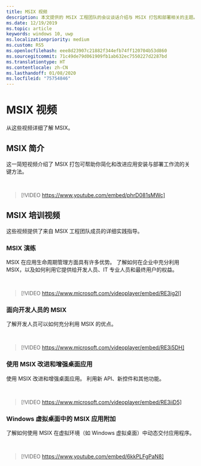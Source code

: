 ```yaml
---
title: MSIX 视频
description: 本文提供的 MSIX 工程团队的会议谈话介绍与 MSIX 打包和部署相关的主题。
ms.date: 12/19/2019
ms.topic: article
keywords: windows 10, uwp
ms.localizationpriority: medium
ms.custom: RS5
ms.openlocfilehash: eee8d23907c21882f344efb74ff120704b53d860
ms.sourcegitcommit: 71c49de79d061909fb1ab632ec7550227d2287bd
ms.translationtype: HT
ms.contentlocale: zh-CN
ms.lasthandoff: 01/08/2020
ms.locfileid: "75754846"
---
```

# <a name="msix-videos"></a>MSIX 视频

从这些视频详细了解 MSIX。

## <a name="introduction-to-msix"></a>MSIX 简介

这一简短视频介绍了 MSIX 打包可帮助你简化和改进应用安装与部署工作流的关键方法。

<br/>

> [!VIDEO https://www.youtube.com/embed/phrD081sMWc]

## <a name="msix-training-videos"></a>MSIX 培训视频

这些视频提供了来自 MSIX 工程团队成员的详细实践指导。

### <a name="msix-walkthrough"></a>MSIX 演练

MSIX 在应用生命周期管理方面具有许多优势。 了解如何在企业中充分利用 MSIX，以及如何利用它提供给开发人员、IT 专业人员和最终用户的权益。

<br/>

>[!VIDEO https://www.microsoft.com/videoplayer/embed/RE3ig2l]

### <a name="msix-for-developers"></a>面向开发人员的 MSIX

了解开发人员可以如何充分利用 MSIX 的优点。

<br/>

>[!VIDEO https://www.microsoft.com/videoplayer/embed/RE3i5DH]

### <a name="evolving-and-enhancing-desktop-apps-with-msix"></a>使用 MSIX 改进和增强桌面应用

使用 MSIX 改进和增强桌面应用。 利用新 API、新控件和其他功能。

<br/>

>[!VIDEO https://www.microsoft.com/videoplayer/embed/RE3iiD5]

### <a name="msix-app-attach-in-windows-virtual-desktop"></a>Windows 虚拟桌面中的 MSIX 应用附加

了解如何使用 MSIX 在虚拟环境（如 Windows 虚拟桌面）中动态交付应用程序。

<br/>

> [!VIDEO https://www.youtube.com/embed/6kkPLFgPaN8]
